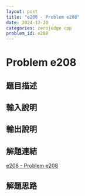 ```yaml
---
layout: post
title: "e208 - Problem e208"
date: 2024-12-20
categories: zerojudge cpp
problem_id: e208
---
```


# Problem e208

## 題目描述



## 輸入說明



## 輸出說明



## 解題連結

[e208 - Problem e208](https://zerojudge.tw/ShowProblem?problemid=e208)

## 解題思路

